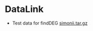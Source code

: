 # DataLink
- Test data for findDEG  <a href="http://202.119.214.193/simonii.tar.gz" target="_blank">simonii.tar.gz</a>
